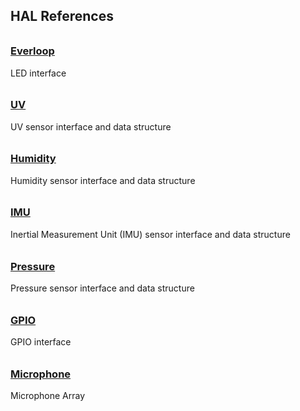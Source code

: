 ## HAL References
<h3 style="padding-top:0.6em;"><a href="everloop">Everloop</a></h3>
LED interface

<h3 style="padding-top:0.6em;"><a href="uv">UV</a></h3>
UV sensor interface and data structure

<h3 style="padding-top:0.6em;"><a href="humidity">Humidity</a></h3>
Humidity sensor interface and data structure

<h3 style="padding-top:0.6em;"><a href="imu">IMU</a></h3>
Inertial Measurement Unit (IMU) sensor interface and data structure

<h3 style="padding-top:0.6em;"><a href="pressure">Pressure</a></h3>
Pressure sensor interface and data structure

<h3 style="padding-top:0.6em;"><a href="gpio">GPIO</a></h3>
GPIO interface

<h3 style="padding-top:0.6em;"><a href="microphone">Microphone</a></h3>
Microphone Array